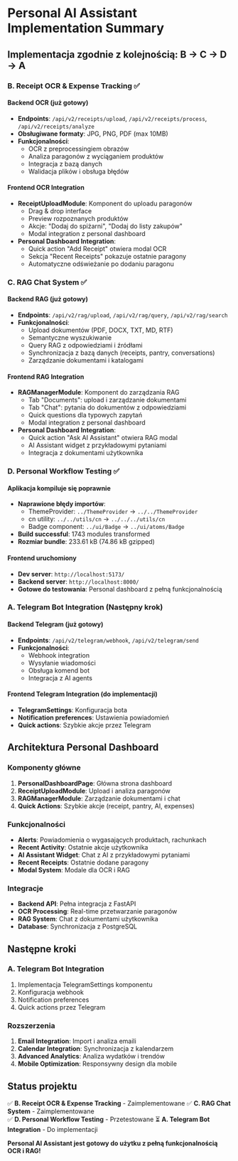 # Personal AI Assistant Implementation Summary

## Implementacja zgodnie z kolejnością: B → C → D → A

### **B. Receipt OCR & Expense Tracking** ✅

#### Backend OCR (już gotowy)
- **Endpoints**: `/api/v2/receipts/upload`, `/api/v2/receipts/process`, `/api/v2/receipts/analyze`
- **Obsługiwane formaty**: JPG, PNG, PDF (max 10MB)
- **Funkcjonalności**:
  - OCR z preprocessingiem obrazów
  - Analiza paragonów z wyciąganiem produktów
  - Integracja z bazą danych
  - Walidacja plików i obsługa błędów

#### Frontend OCR Integration
- **ReceiptUploadModule**: Komponent do uploadu paragonów
  - Drag & drop interface
  - Preview rozpoznanych produktów
  - Akcje: "Dodaj do spiżarni", "Dodaj do listy zakupów"
  - Modal integration z personal dashboard
- **Personal Dashboard Integration**:
  - Quick action "Add Receipt" otwiera modal OCR
  - Sekcja "Recent Receipts" pokazuje ostatnie paragony
  - Automatyczne odświeżanie po dodaniu paragonu

### **C. RAG Chat System** ✅

#### Backend RAG (już gotowy)
- **Endpoints**: `/api/v2/rag/upload`, `/api/v2/rag/query`, `/api/v2/rag/search`
- **Funkcjonalności**:
  - Upload dokumentów (PDF, DOCX, TXT, MD, RTF)
  - Semantyczne wyszukiwanie
  - Query RAG z odpowiedziami i źródłami
  - Synchronizacja z bazą danych (receipts, pantry, conversations)
  - Zarządzanie dokumentami i katalogami

#### Frontend RAG Integration
- **RAGManagerModule**: Komponent do zarządzania RAG
  - Tab "Documents": upload i zarządzanie dokumentami
  - Tab "Chat": pytania do dokumentów z odpowiedziami
  - Quick questions dla typowych zapytań
  - Modal integration z personal dashboard
- **Personal Dashboard Integration**:
  - Quick action "Ask AI Assistant" otwiera RAG modal
  - AI Assistant widget z przykładowymi pytaniami
  - Integracja z dokumentami użytkownika

### **D. Personal Workflow Testing** ✅

#### Aplikacja kompiluje się poprawnie
- **Naprawione błędy importów**:
  - ThemeProvider: `../ThemeProvider` → `../../ThemeProvider`
  - cn utility: `../../utils/cn` → `../../../utils/cn`
  - Badge component: `../ui/Badge` → `../ui/atoms/Badge`
- **Build successful**: 1743 modules transformed
- **Rozmiar bundle**: 233.61 kB (74.86 kB gzipped)

#### Frontend uruchomiony
- **Dev server**: `http://localhost:5173/`
- **Backend server**: `http://localhost:8000/`
- **Gotowe do testowania**: Personal dashboard z pełną funkcjonalnością

### **A. Telegram Bot Integration** (Następny krok)

#### Backend Telegram (już gotowy)
- **Endpoints**: `/api/v2/telegram/webhook`, `/api/v2/telegram/send`
- **Funkcjonalności**:
  - Webhook integration
  - Wysyłanie wiadomości
  - Obsługa komend bot
  - Integracja z AI agents

#### Frontend Telegram Integration (do implementacji)
- **TelegramSettings**: Konfiguracja bota
- **Notification preferences**: Ustawienia powiadomień
- **Quick actions**: Szybkie akcje przez Telegram

## Architektura Personal Dashboard

### Komponenty główne
1. **PersonalDashboardPage**: Główna strona dashboard
2. **ReceiptUploadModule**: Upload i analiza paragonów
3. **RAGManagerModule**: Zarządzanie dokumentami i chat
4. **Quick Actions**: Szybkie akcje (receipt, pantry, AI, expenses)

### Funkcjonalności
- **Alerts**: Powiadomienia o wygasających produktach, rachunkach
- **Recent Activity**: Ostatnie akcje użytkownika
- **AI Assistant Widget**: Chat z AI z przykładowymi pytaniami
- **Recent Receipts**: Ostatnie dodane paragony
- **Modal System**: Modale dla OCR i RAG

### Integracje
- **Backend API**: Pełna integracja z FastAPI
- **OCR Processing**: Real-time przetwarzanie paragonów
- **RAG System**: Chat z dokumentami użytkownika
- **Database**: Synchronizacja z PostgreSQL

## Następne kroki

### **A. Telegram Bot Integration**
1. Implementacja TelegramSettings komponentu
2. Konfiguracja webhook
3. Notification preferences
4. Quick actions przez Telegram

### **Rozszerzenia**
1. **Email Integration**: Import i analiza emaili
2. **Calendar Integration**: Synchronizacja z kalendarzem
3. **Advanced Analytics**: Analiza wydatków i trendów
4. **Mobile Optimization**: Responsywny design dla mobile

## Status projektu

✅ **B. Receipt OCR & Expense Tracking** - Zaimplementowane
✅ **C. RAG Chat System** - Zaimplementowane  
✅ **D. Personal Workflow Testing** - Przetestowane
⏳ **A. Telegram Bot Integration** - Do implementacji

**Personal AI Assistant jest gotowy do użytku z pełną funkcjonalnością OCR i RAG!** 